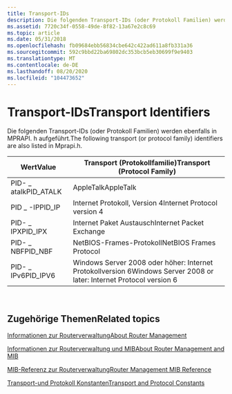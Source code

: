 ```yaml
---
title: Transport-IDs
description: Die folgenden Transport-IDs (oder Protokoll Familien) werden ebenfalls in MPRAPI. h aufgeführt.
ms.assetid: 7720c34f-0558-49de-8f82-13a67e2c8c69
ms.topic: article
ms.date: 05/31/2018
ms.openlocfilehash: fb09684ebb56834cbe642c422ad611a8fb331a36
ms.sourcegitcommit: 592c9bbd22ba69802dc353bcb5eb30699f9e9403
ms.translationtype: MT
ms.contentlocale: de-DE
ms.lasthandoff: 08/20/2020
ms.locfileid: "104473652"
---
```

# <a name="transport-identifiers"></a><span data-ttu-id="5b060-103">Transport-IDs</span><span class="sxs-lookup"><span data-stu-id="5b060-103">Transport Identifiers</span></span>

<span data-ttu-id="5b060-104">Die folgenden Transport-IDs (oder Protokoll Familien) werden ebenfalls in MPRAPI. h aufgeführt.</span><span class="sxs-lookup"><span data-stu-id="5b060-104">The following transport (or protocol family) identifiers are also listed in Mprapi.h.</span></span>



| <span data-ttu-id="5b060-105">Wert</span><span class="sxs-lookup"><span data-stu-id="5b060-105">Value</span></span>      | <span data-ttu-id="5b060-106">Transport (Protokollfamilie)</span><span class="sxs-lookup"><span data-stu-id="5b060-106">Transport (Protocol Family)</span></span>                               |
|------------|-----------------------------------------------------------|
| <span data-ttu-id="5b060-107">PID- \_ atalk</span><span class="sxs-lookup"><span data-stu-id="5b060-107">PID\_ATALK</span></span> | <span data-ttu-id="5b060-108">AppleTalk</span><span class="sxs-lookup"><span data-stu-id="5b060-108">AppleTalk</span></span>                                                 |
| <span data-ttu-id="5b060-109">PID \_ -IP</span><span class="sxs-lookup"><span data-stu-id="5b060-109">PID\_IP</span></span>    | <span data-ttu-id="5b060-110">Internet Protokoll, Version 4</span><span class="sxs-lookup"><span data-stu-id="5b060-110">Internet Protocol version 4</span></span>                               |
| <span data-ttu-id="5b060-111">PID- \_ IPX</span><span class="sxs-lookup"><span data-stu-id="5b060-111">PID\_IPX</span></span>   | <span data-ttu-id="5b060-112">Internet Paket Austausch</span><span class="sxs-lookup"><span data-stu-id="5b060-112">Internet Packet Exchange</span></span>                                  |
| <span data-ttu-id="5b060-113">PID- \_ NBF</span><span class="sxs-lookup"><span data-stu-id="5b060-113">PID\_NBF</span></span>   | <span data-ttu-id="5b060-114">NetBIOS-Frames-Protokoll</span><span class="sxs-lookup"><span data-stu-id="5b060-114">NetBIOS Frames Protocol</span></span>                                   |
| <span data-ttu-id="5b060-115">PID- \_ IPv6</span><span class="sxs-lookup"><span data-stu-id="5b060-115">PID\_IPV6</span></span>  | <span data-ttu-id="5b060-116">Windows Server 2008 oder höher: Internet Protokollversion 6</span><span class="sxs-lookup"><span data-stu-id="5b060-116">Windows Server 2008 or later: Internet Protocol version 6</span></span> |



 

## <a name="related-topics"></a><span data-ttu-id="5b060-117">Zugehörige Themen</span><span class="sxs-lookup"><span data-stu-id="5b060-117">Related topics</span></span>

<dl> <dt>

[<span data-ttu-id="5b060-118">Informationen zur Routerverwaltung</span><span class="sxs-lookup"><span data-stu-id="5b060-118">About Router Management</span></span>](about-router-management.md)
</dt> <dt>

[<span data-ttu-id="5b060-119">Informationen zur Routerverwaltung und MIB</span><span class="sxs-lookup"><span data-stu-id="5b060-119">About Router Management and MIB</span></span>](/windows/desktop/RRAS/about-router-management-with-mib)
</dt> <dt>

[<span data-ttu-id="5b060-120">MIB-Referenz zur Routerverwaltung</span><span class="sxs-lookup"><span data-stu-id="5b060-120">Router Management MIB Reference</span></span>](router-management-mib-reference.md)
</dt> <dt>

[<span data-ttu-id="5b060-121">Transport-und Protokoll Konstanten</span><span class="sxs-lookup"><span data-stu-id="5b060-121">Transport and Protocol Constants</span></span>](transport-and-protocol-constants.md)
</dt> </dl>

 

 